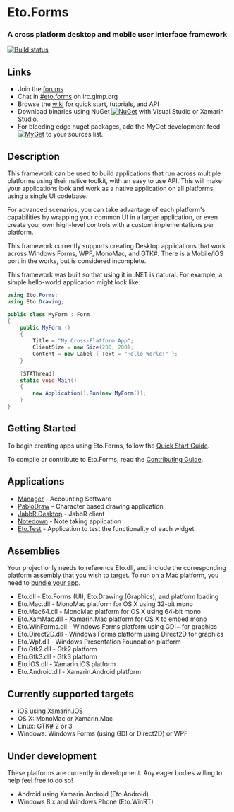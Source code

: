 Eto.Forms
=========
### A cross platform desktop and mobile user interface framework

[![Build status](http://img.shields.io/appveyor/ci/cwensley/eto.svg?style=flat)](https://ci.appveyor.com/project/cwensley/eto/branch/develop)

Links
-----

* Join the [forums](http://groups.google.com/group/eto-forms)
* Chat in [#eto.forms](http://chat.mibbit.com/?server=irc.gimp.org&channel=%23eto.forms) on irc.gimp.org
* Browse the [wiki](https://github.com/picoe/Eto/wiki) for quick start, tutorials, and API
* Download binaries using NuGet [![NuGet](http://img.shields.io/nuget/v/Eto.Forms.svg?style=flat)](https://www.nuget.org/packages/Eto.Forms.Sample/) with Visual Studio or Xamarin Studio.
* For bleeding edge nuget packages, add the MyGet development feed [![MyGet](http://img.shields.io/myget/eto/vpre/Eto.Forms.svg?style=flat)](https://www.myget.org/F/eto/) to your sources list.


Description
-----------

This framework can be used to build applications that run across multiple platforms using their native toolkit, with an easy to use API. This will make your applications look and work as a native application on all platforms, using a single UI codebase.

For advanced scenarios, you can take advantage of each platform's capabilities by wrapping your common UI in a larger application, or even create your own high-level controls with a custom implementations per platform.

This framework currently supports creating Desktop applications that work across Windows Forms, WPF, MonoMac, and GTK#.
There is a Mobile/iOS port in the works, but is considered incomplete.

This framework was built so that using it in .NET is natural. For example, a simple hello-world application might look like:

```C#
using Eto.Forms;
using Eto.Drawing;

public class MyForm : Form
{
	public MyForm ()
	{
		Title = "My Cross-Platform App";
		ClientSize = new Size(200, 200);
		Content = new Label { Text = "Hello World!" };
	}
	
	[STAThread]
	static void Main()
	{
		new Application().Run(new MyForm());
	}
}
```

Getting Started
---------------

To begin creating apps using Eto.Forms, follow the [Quick Start Guide](https://github.com/picoe/Eto/wiki/Quick-Start).

To compile or contribute to Eto.Forms, read the [Contributing Guide](https://github.com/picoe/Eto/wiki/Contributing).


Applications
------------
* [Manager](http://www.manager.io) - Accounting Software
* [PabloDraw](http://picoe.ca/products/pablodraw/alpha) - Character based drawing application
* [JabbR.Desktop](https://github.com/JabbR/JabbR.Desktop) - JabbR client
* [Notedown](https://github.com/cwensley/Notedown) - Note taking application
* [Eto.Test](https://github.com/picoe/Eto/tree/master/Source/Eto.Test) - Application to test the functionality of each widget

Assemblies
----------

Your project only needs to reference Eto.dll, and include the corresponding platform assembly that you wish to target. To run on a Mac platform, you need to [bundle your app](https://github.com/picoe/Eto/wiki/Running-your-application).

* Eto.dll - Eto.Forms (UI), Eto.Drawing (Graphics), and platform loading
* Eto.Mac.dll - MonoMac platform for OS X using 32-bit mono
* Eto.Mac64.dll - MonoMac platform for OS X using 64-bit mono
* Eto.XamMac.dll - Xamarin.Mac platform for OS X to embed mono
* Eto.WinForms.dll - Windows Forms platform using GDI+ for graphics
* Eto.Direct2D.dll - Windows Forms platform using Direct2D for graphics
* Eto.Wpf.dll - Windows Presentation Foundation platform
* Eto.Gtk2.dll - Gtk2 platform
* Eto.Gtk3.dll - Gtk3 platform
* Eto.iOS.dll - Xamarin.iOS platform
* Eto.Android.dll - Xamarin.Android platform

Currently supported targets
---------------------------

* iOS using Xamarin.iOS
* OS X: MonoMac or Xamarin.Mac
* Linux: GTK# 2 or 3
* Windows: Windows Forms (using GDI or Direct2D) or WPF
	
Under development
-----------------

These platforms are currently in development. Any eager bodies willing to help feel free to do so!

* Android using Xamarin.Android (Eto.Android)
* Windows 8.x and Windows Phone (Eto.WinRT)

